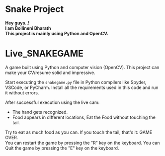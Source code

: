 # Snake Project

<b>Hey guys..!<br>
I am Bollineni Bharath <br>
This project is mainly using Python and OpenCV.<br></b>

# Live_SNAKEGAME

A game built using Python and computer vision (OpenCV).
This project can make your CV/resume solid and impressive.

Start executing the `snakegame.py` file in Python compilers like Spyder, VSCode, or PyCharm.
Install all the requirements used in this code and run it without errors.

After successful execution using the live cam:
- The hand gets recognized.
- Food appears in different locations, Eat the Food  without touching the tail.

Try to eat as much food as you can. If you touch the tail, that's it: GAME OVER.  
You can restart the game by pressing the "R" key on the keyboard.
You can Quit the game by pressing the "E" key on the keyboard.
